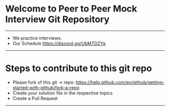 # Welcome to Peer to Peer Mock Interview Git Repository #
--------------------------------------------------
- We practice interviews.
- Our Schedule https://discord.gg/UbMTDZYa
---------------------------------------------------
# Steps to contribute to this git repo
- Please fork of this git -> repo: https://help.github.com/en/github/getting-started-with-github/fork-a-repo
- Create your solution file in the respective topics
- Create a Pull Request
---------------------------------------------------
